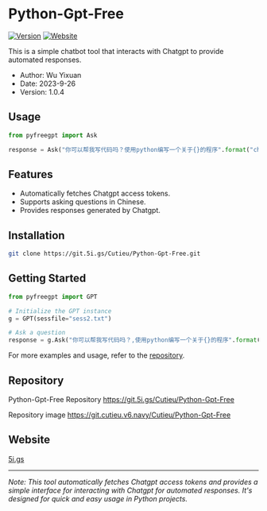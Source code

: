 
# Python-Gpt-Free

[![Version](https://img.shields.io/badge/version-1.0.4-brightgreen)](https://git.5i.gs/Cutieu/Python-Gpt-Free)
[![Website](https://img.shields.io/badge/website-5i.gs-blue)](https://5i.gs)

This is a simple chatbot tool that interacts with Chatgpt to provide automated responses.

- Author: Wu Yixuan
- Date: 2023-9-26
- Version: 1.0.4

## Usage

```python
from pyfreegpt import Ask

response = Ask("你可以帮我写代码吗？使用python编写一个关于{}的程序".format("chatgpt"))
```

## Features

- Automatically fetches Chatgpt access tokens.
- Supports asking questions in Chinese.
- Provides responses generated by Chatgpt.

## Installation

```bash
git clone https://git.5i.gs/Cutieu/Python-Gpt-Free.git
```

## Getting Started

```python
from pyfreegpt import GPT

# Initialize the GPT instance
g = GPT(sessfile="sess2.txt")

# Ask a question
response = g.Ask("你可以帮我写代码吗？,使用python编写一个关于{}的程序".format("chatgpt"), callback=lambda x: x)
```

For more examples and usage, refer to the [repository](https://git.5i.gs/Cutieu/Python-Gpt-Free/).

## Repository

Python-Gpt-Free Repository https://git.5i.gs/Cutieu/Python-Gpt-Free

Repository image https://git.cutieu.v6.navy/Cutieu/Python-Gpt-Free

## Website

[5i.gs](https://5i.gs)

---

*Note: This tool automatically fetches Chatgpt access tokens and provides a simple interface for interacting with Chatgpt for automated responses. It's designed for quick and easy usage in Python projects.*